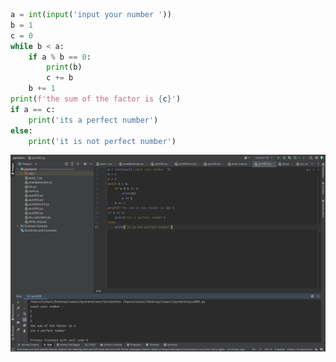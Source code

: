 ```.py
a = int(input('input your number '))
b = 1
c = 0
while b < a:
    if a % b == 0:
        print(b)
        c += b
    b += 1
print(f'the sum of the factor is {c}')
if a == c:
    print('its a perfect number')
else:
    print('it is not perfect number')
```
![solution to the quiz](quiz5.jpg)
